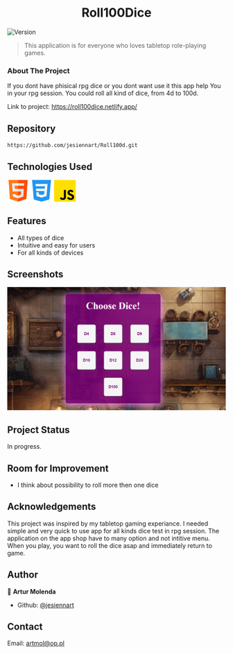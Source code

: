 <h1 align="center">Roll100Dice</h1>
<p>
  <img alt="Version" src="https://img.shields.io/badge/version-1.0-blue.svg?cacheSeconds=2592000" />
</p>

> This application is for everyone who loves tabletop role-playing games.

### About The Project

If you dont have phisical rpg dice or you dont want use it this app help You in your rpg session. You could roll all kind of dice, from 4d to 100d.

Link to project: https://roll100dice.netlify.app/

## Repository

```sh
https://github.com/jesiennart/Roll100d.git
```
## Technologies Used

<img src="./Img/image.png" width="50" height="50">
<img src="./Img/css-3.png" width="50" height="50">
<img src="./Img/js.png" width="50" height="50">

## Features

<ul>
<li>All types of dice</Li>
<li>Intuitive and easy for users</Li>
<li>For all kinds of devices</Li>
</ul>

## Screenshots

<img src="./Img/Roll100d.png">

## Project Status

In progress.

## Room for Improvement

<ul>
<li>I think about possibility to roll more then one dice</Li>
</ul>

## Acknowledgements

This project was inspired by my tabletop gaming experiance. I needed simple and very quick to use app for all kinds dice test in rpg session. The application on the app shop have to many option and not intitive menu. When you play, you want to roll the dice asap and immediately return to game.

## Author

👤 **Artur Molenda**

* Github: [@jesiennart](https://github.com/jesiennart)

## Contact

Email: artmol@op.pl
